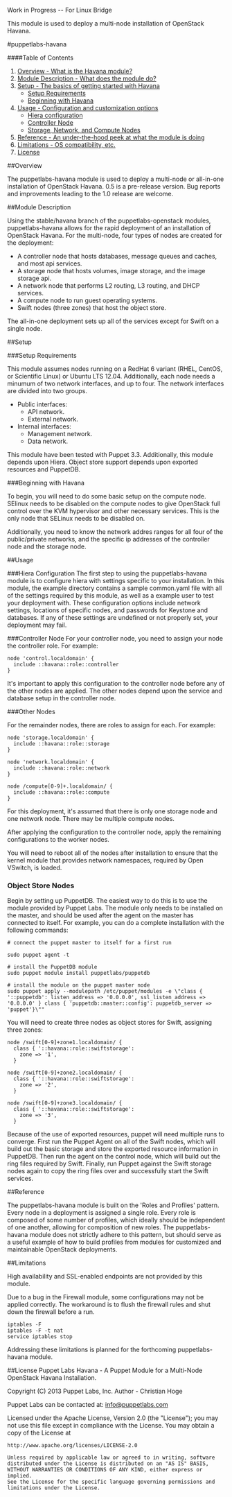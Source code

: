 Work in Progress -- For Linux Bridge

This module is used to deploy a multi-node installation of OpenStack Havana.

#puppetlabs-havana

####Table of Contents

1. [Overview - What is the Havana module?](#overview)
2. [Module Description - What does the module do?](#module-description)
3. [Setup - The basics of getting started with Havana](#setup)
    * [Setup Requirements](#setup-requirements)
    * [Beginning with Havana](#beginning-with-havana)
4. [Usage - Configuration and customization options](#usage)
    * [Hiera configuration](#hiera-configuration)
    * [Controller Node](#controller-node)
    * [Storage, Network, and Compute Nodes](#other-nodes)
5. [Reference - An under-the-hood peek at what the module is doing](#reference)
6. [Limitations - OS compatibility, etc.](#limitations)
7. [License](#license)

##Overview

The puppetlabs-havana module is used to deploy a multi-node or all-in-one installation of 
OpenStack Havana. 0.5 is a pre-release version. Bug reports and improvements leading to 
the 1.0 release are welcome.

##Module Description

Using the stable/havana branch of the puppetlabs-openstack modules, puppetlabs-havana allows
for the rapid deployment of an installation of OpenStack Havana. For the multi-node, four types
of nodes are created for the deployment:

* A controller node that hosts databases, message queues and caches, and most api services.
* A storage node that hosts volumes, image storage, and the image storage api.
* A network node that performs L2 routing, L3 routing, and DHCP services.
* A compute node to run guest operating systems.
* Swift nodes (three zones) that host the object store.

The all-in-one deployment sets up all of the services except for Swift on a single node.

##Setup

###Setup Requirements

This module assumes nodes running on a RedHat 6 variant (RHEL, CentOS, or Scientific Linux)
or Ubuntu LTS 12.04. Additionally, each node needs a minumum of two network interfaces, and up to four.
The network interfaces are divided into two groups.

- Public interfaces:
  * API network.
  * External network.
- Internal interfaces:
  * Management network.
  * Data network.

This module have been tested with Puppet 3.3. Additionally, this module depends upon Hiera. Object
store support depends upon exported resources and PuppetDB.

###Beginning with Havana

To begin, you will need to do some basic setup on the compute node. SElinux needs to be disabled
on the compute nodes to give OpenStack full control over the KVM hypervisor and other necessary 
services. This is the only node that SELinux needs to be disabled on.

Additionally, you need to know the network addres ranges for all four of the public/private networks,
and the specific ip addresses of the controller node and the storage node.

##Usage

###Hiera Configuration
The first step to using the puppetlabs-havana module is to configure hiera with settings specific
to your installation. In this module, the example directory contains a sample common.yaml file
with all of the settings required by this module, as well as a example user to test your deployment
with. These configuration options include network settings, locations of specific nodes, and
passwords for Keystone and databases. If any of these settings are undefined or not properly set, your
deployment may fail.

###Controller Node
For your controller node, you need to assign your node the controller role. For example:

```
node 'control.localdomain' {
  include ::havana::role::controller
}
```

It's important to apply this configuration to the controller node before any of the other
nodes are applied. The other nodes depend upon the service and database setup in the controller
node.

###Other Nodes

For the remainder nodes, there are roles to assign for each. For example:
```
node 'storage.localdomain' {
  include ::havana::role::storage
}

node 'network.localdomain' {
  include ::havana::role::network
}

node /compute[0-9]+.localdomain/ {
  include ::havana::role::compute
}
```

For this deployment, it's assumed that there is only one storage node and one network
node. There may be multiple compute nodes.

After applying the configuration to the controller node, apply the remaining
configurations to the worker nodes. 

You will need to reboot all of the nodes after installation to ensure that the kernel
module that provides network namespaces, required by Open VSwitch, is loaded.

### Object Store Nodes

Begin by setting up PuppetDB. The easiest way to do this is to use the module provided
by Puppet Labs. The module only needs to be installed on the master, and should be
used after the agent on the master has connected to itself. For example, you can do a
complete installation with the following commands:

```
# connect the puppet master to itself for a first run

sudo puppet agent -t

# install the PuppetDB module
sudo puppet module install puppetlabs/puppetdb

# install the module on the puppet master node
sudo puppet apply --modulepath /etc/puppet/modules -e \"class { '::puppetdb': listen_address => '0.0.0.0', ssl_listen_address => '0.0.0.0' } class { 'puppetdb::master::config': puppetdb_server => 'puppet'}\""
```

You will need to create three nodes as object stores for Swift, assigning three zones:

```
node /swift[0-9]+zone1.localdomain/ {
  class { '::havana::role::swiftstorage':
    zone => '1',
  }

node /swift[0-9]+zone2.localdomain/ {
  class { '::havana::role::swiftstorage':
    zone => '2',
  }

node /swift[0-9]+zone3.localdomain/ {
  class { '::havana::role::swiftstorage':
    zone => '3',
  }
```

Because of the use of exported resources, puppet will need multiple runs to converge. First run the Puppet Agent
on all of the Swift nodes, which will build out the basic storage and store the exported resource information
in PuppetDB. Then run the agent on the control node, which will build out the ring files required by Swift.
Finally, run Puppet against the Swift storage nodes again to copy the ring files over and successfully start
the Swift services.

##Reference

The puppetlabs-havana module is built on the 'Roles and Profiles' pattern. Every node
in a deployment is assigned a single role. Every role is composed of some number of
profiles, which ideally should be independent of one another, allowing for composition
of new roles. The puppetlabs-havana module does not strictly adhere to this pattern,
but should serve as a useful example of how to build profiles from modules for customized
and maintainable OpenStack deployments.

##Limitations

High availability and SSL-enabled endpoints are not provided by this module.

Due to a bug in the Firewall module, some configurations may not be
applied correctly. The workaround is to flush the firewall rules and shut down
the firewall before a run.

```
iptables -F
iptables -F -t nat
service iptables stop
```

Addressing these limitations is planned for the forthcoming puppetlabs-havana module.

##License
Puppet Labs Havana - A Puppet Module for a Multi-Node OpenStack Havana Installation.

Copyright (C) 2013 Puppet Labs, Inc.
Author - Christian Hoge

Puppet Labs can be contacted at: info@puppetlabs.com

Licensed under the Apache License, Version 2.0 (the "License");
you may not use this file except in compliance with the License.
You may obtain a copy of the License at

    http://www.apache.org/licenses/LICENSE-2.0

    Unless required by applicable law or agreed to in writing, software
    distributed under the License is distributed on an "AS IS" BASIS,
    WITHOUT WARRANTIES OR CONDITIONS OF ANY KIND, either express or implied.
    See the License for the specific language governing permissions and
    limitations under the License.
